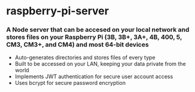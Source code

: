 # raspberry-pi-server
### A Node server that can be accesed on your local network and stores files on your Raspberry Pi (3B, 3B+, 3A+, 4B, 400, 5, CM3, CM3+, and CM4) and most 64-bit devices
* Auto-generates directories and stores files of every type
* Built to be accessed on your LAN, keeping your data private from the world
* Implements JWT authentication for secure user account access
* Uses bcrypt for secure password encryption
